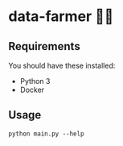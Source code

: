 # data-farmer 👨‍🌾

## Requirements

You should have these installed:

- Python 3
- Docker

## Usage

```shell
python main.py --help
```
